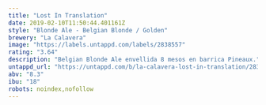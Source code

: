 ```yaml
---
title: "Lost In Translation"
date: 2019-02-10T11:50:44.401161Z
style: "Blonde Ale - Belgian Blonde / Golden"
brewery: "La Calavera"
image: "https://labels.untappd.com/labels/2838557"
rating: "3.64"
description: "Belgian Blonde Ale envellida 8 mesos en barrica Pineaux."
untappd_url: "https://untappd.com/b/la-calavera-lost-in-translation/2838557"
abv: "8.3"
ibu: "18"
robots: noindex,nofollow
---
```

